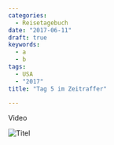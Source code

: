 ```yaml
---
categories:
  - Reisetagebuch
date: "2017-06-11"
draft: true
keywords:
  - a
  - b
tags:
  - USA
  - "2017"
title: "Tag 5 im Zeitraffer"

---
```


Video

![Titel](...)
<!-- Tag-10-2017-06-08 -->